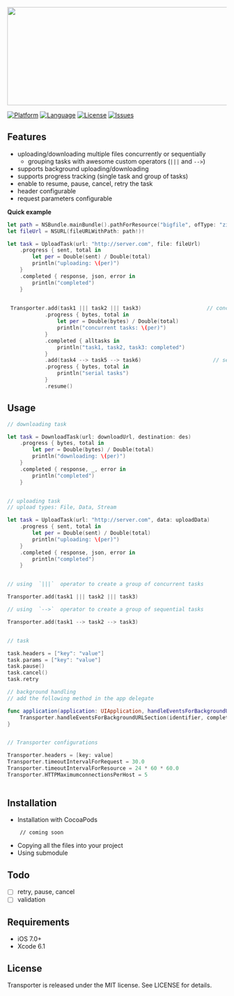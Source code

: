 <p align="center">
<img style="-webkit-user-select: none;" src="https://dl.dropboxusercontent.com/u/8556646/transporter.png" width="720" height="225">
</p>

[![Platform](http://img.shields.io/badge/platform-ios-blue.svg?style=flat
)](https://developer.apple.com/iphone/index.action)
[![Language](http://img.shields.io/badge/language-swift-brightgreen.svg?style=flat
)](https://developer.apple.com/swift)
[![License](http://img.shields.io/badge/license-MIT-lightgrey.svg?style=flat
)](http://mit-license.org)
[![Issues](https://img.shields.io/github/issues/nghialv/Transporter.svg?style=flat
)](https://github.com/nghialv/Transporter/issues?state=open)




Features
-----

- uploading/downloading multiple files concurrently or sequentially
	- grouping tasks with awesome custom operators (`|||` and `-->`)
- supports background uploading/downloading
- supports progress tracking (single task and group of tasks)
- enable to resume, pause, cancel, retry the task
- header configurable
- request parameters configurable


**Quick example**

``` swift
let path = NSBundle.mainBundle().pathForResource("bigfile", ofType: "zip")
let fileUrl = NSURL(fileURLWithPath: path!)!

let task = UploadTask(url: "http://server.com", file: fileUrl)
	.progress { sent, total in
		let per = Double(sent) / Double(total)
		println("uploading: \(per)")
	}
	.completed { response, json, error in
		println("completed")
	}

 
 Transporter.add(task1 ||| task2 ||| task3)                     // concurrent tasks
            .progress { bytes, total in
                let per = Double(bytes) / Double(total)
                println("concurrent tasks: \(per)")
            }
            .completed { alltasks in
                println("task1, task2, task3: completed")
            }
            .add(task4 --> task5 --> task6)                       // sequential tasks 
            .progress { bytes, total in
                println("serial tasks")
            }
            .resume()

```

Usage
-----

``` swift
// downloading task

let task = DownloadTask(url: downloadUrl, destination: des)
	.progress { bytes, total in
		let per = Double(bytes) / Double(total)
		println("downloading: \(per)")
	}
	.completed { response, _, error in
		println("completed")
	}


// uploading task
// upload types: File, Data, Stream

let task = UploadTask(url: "http://server.com", data: uploadData)
	.progress { sent, total in
		let per = Double(sent) / Double(total)
		println("uploading: \(per)")
	}
	.completed { response, json, error in
		println("completed")
	}


// using  `|||`  operator to create a group of concurrent tasks

Transporter.add(task1 ||| task2 ||| task3)

// using  `-->`  operator to create a group of sequential tasks

Transporter.add(task1 --> task2 --> task3)


// task

task.headers = ["key": "value"]
task.params = ["key": "value"]
task.pause()
task.cancel()
task.retry

// background handling
// add the following method in the app delegate

func application(application: UIApplication, handleEventsForBackgroundURLSession identifier: String, completionHandler: () -> Void) {
	Transporter.handleEventsForBackgroundURLSection(identifier, completionHandler: completionHandler)
}


// Transporter configurations

Transporter.headers = [key: value]
Transporter.timeoutIntervalForRequest = 30.0
Transporter.timeoutIntervalForResource = 24 * 60 * 60.0
Transporter.HTTPMaximumconnectionsPerHost = 5
			
```


Installation
-----
* Installation with CocoaPods

```
	// coming soon
```

* Copying all the files into your project
* Using submodule

Todo
-----
- [ ] retry, pause, cancel
- [ ] validation

Requirements
-----
- iOS 7.0+
- Xcode 6.1

License
-----

Transporter is released under the MIT license. See LICENSE for details.
